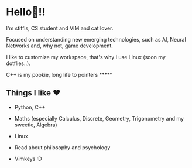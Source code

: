 # Hello👋!!

I'm stiffis, CS student and VIM and cat lover.

Focused on understanding new emerging technologies, such as AI, Neural Networks and, why not, game development.

I like to customize my workspace, that's why I use Linux (soon my dotflies..).

C++ is my pookie, long life to pointers *****

## Things I like ❤️

- Python, C++  

- Maths (especially Calculus, Discrete, Geometry, Trigonometry and my sweetie, Algebra)

- Linux

- Read about philosophy and psychology

- Vimkeys :D
